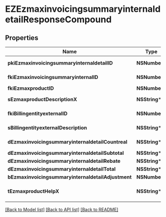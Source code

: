 # EZEzmaxinvoicingsummaryinternaldetailResponseCompound

## Properties
Name | Type | Description | Notes
------------ | ------------- | ------------- | -------------
**pkiEzmaxinvoicingsummaryinternaldetailID** | **NSNumber*** | The unique ID of the Ezmaxinvoicingsummaryinternaldetail | [optional] 
**fkiEzmaxinvoicingsummaryinternalID** | **NSNumber*** | The unique ID of the Ezmaxinvoicingsummaryinternal | [optional] 
**fkiEzmaxproductID** | **NSNumber*** | The unique ID of the Ezmaxproduct | 
**sEzmaxproductDescriptionX** | **NSString*** | The description of the Ezmaxproduct in the language of the requester | 
**fkiBillingentityexternalID** | **NSNumber*** | The unique ID of the Billingentityexternal | 
**sBillingentityexternalDescription** | **NSString*** | The description of the Billingentityexternal | 
**dEzmaxinvoicingsummaryinternaldetailCountreal** | **NSString*** | The count item invoiced for the product | 
**dEzmaxinvoicingsummaryinternaldetailSubtotal** | **NSString*** | The subtotal invoiced for the product | 
**dEzmaxinvoicingsummaryinternaldetailRebate** | **NSString*** | The rebate for the product | 
**dEzmaxinvoicingsummaryinternaldetailTotal** | **NSString*** | The total invoiced for the product | 
**bEzmaxinvoicingsummaryinternaldetailAdjustment** | **NSNumber*** | Whether if it&#39;s an adjustment | 
**tEzmaxproductHelpX** | **NSString*** | The help message of the Ezmaxproduct in the language of the requester | 

[[Back to Model list]](../README.md#documentation-for-models) [[Back to API list]](../README.md#documentation-for-api-endpoints) [[Back to README]](../README.md)


